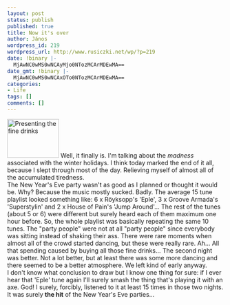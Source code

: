 ```yaml
---
layout: post
status: publish
published: true
title: Now it's over
author: János
wordpress_id: 219
wordpress_url: http://www.rusiczki.net/wp/?p=219
date: !binary |-
  MjAwNC0wMS0wNCAyMjo0NTozMCArMDEwMA==
date_gmt: !binary |-
  MjAwNC0wMS0wNCAxOTo0NTozMCArMDEwMA==
categories:
- Life
tags: []
comments: []
---
```

<p><a href="http://www.rusiczki.net/blog/blogpics/presenting_the_fine_drinks.php" onclick="window.open('http://www.rusiczki.net/blog/blogpics/presenting_the_fine_drinks.php','popup','width=640,height=480,scrollbars=no,resizable=no,toolbar=no,directories=no,location=no,menubar=no,status=no,left=0,top=0'); return false"><img src="http://www.rusiczki.net/blog/blogpics/presenting_the_fine_drinks-thumb.jpg" width="120" height="90" border="0" alt="Presenting the fine drinks" class="postimage" /></a> Well, it finally is. I'm talking about the <i>madness</i> associated with the winter holidays. I think today marked the end of it all, because I slept through most of the day. Relieving myself of almost all of the accumulated tiredness.<br />
The New Year's Eve party wasn't as good as I planned or thought it would be. Why? Because the music mostly sucked. Badly. The average 15 tune playlist looked something like: 6 x R&ouml;yksopp's 'Eple', 3 x Groove Armada's 'Superstylin' and 2 x House of Pain's 'Jump Around'... The rest of the tunes (about 5 or 6) were different but surely heard each of them maximum one hour before. So, the whole playlist was basically repeating the same 10 tunes. The "party people" were not at all "party people" since everybody was sitting instead of shaking their ass. There were rare moments when almost all of the crowd started dancing, but these were really rare. Ah... All that spending caused by buying all those fine drinks... The second night was better. Not a lot better, but at least there was some more dancing and there seemed to be a better atmosphere. We left kind of early anyway.<br />
I don't know what conclusion to draw but I know one thing for sure: if I ever hear that 'Eple' tune again I'll surely smash the thing that's playing it with an axe. God! I surely, forcibly, listened to it at least 15 times in those two nights. It was surely <b>the hit</b> of the New Year's Eve parties...</p>
